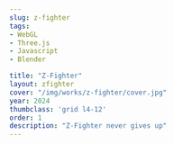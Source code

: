 ```yaml
---
slug: z-fighter
tags:
- WebGL
- Three.js
- Javascript
- Blender

title: "Z-Fighter"
layout: zfighter
cover: "/img/works/z-fighter/cover.jpg"
year: 2024
thumbclass: 'grid l4-12'
order: 1
description: "Z-Fighter never gives up"
---
```


